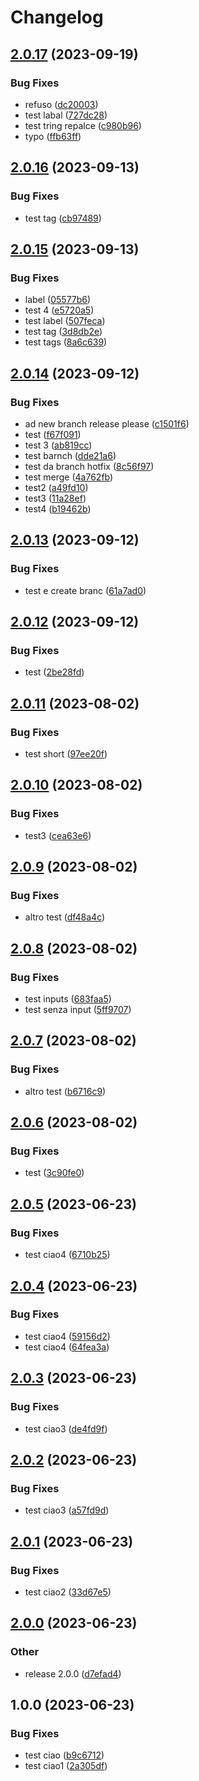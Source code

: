 # Changelog

## [2.0.17](https://github.com/massimo-salidu-acn/hellowrd-gitaction/compare/v2.0.16...v2.0.17) (2023-09-19)


### Bug Fixes

* refuso ([dc20003](https://github.com/massimo-salidu-acn/hellowrd-gitaction/commit/dc20003daca0410b60208092ec6ade9386d8987a))
* test labal ([727dc28](https://github.com/massimo-salidu-acn/hellowrd-gitaction/commit/727dc284380626c5bb8e42db84a6858c287731a6))
* test tring repalce ([c980b96](https://github.com/massimo-salidu-acn/hellowrd-gitaction/commit/c980b9697363188ad2f7a65aedb5d32970406f9c))
* typo ([ffb63ff](https://github.com/massimo-salidu-acn/hellowrd-gitaction/commit/ffb63fffb95e252b5197968eaf3f9c568ece18d9))

## [2.0.16](https://github.com/massimo-salidu-acn/hellowrd-gitaction/compare/v2.0.15...v2.0.16) (2023-09-13)


### Bug Fixes

* test tag ([cb97489](https://github.com/massimo-salidu-acn/hellowrd-gitaction/commit/cb97489fc8512d265759b31d3fc1b4abb063bb16))

## [2.0.15](https://github.com/massimo-salidu-acn/hellowrd-gitaction/compare/v2.0.14...v2.0.15) (2023-09-13)


### Bug Fixes

* label ([05577b6](https://github.com/massimo-salidu-acn/hellowrd-gitaction/commit/05577b626cfe16019dda985381e16090a6a004e0))
* test 4 ([e5720a5](https://github.com/massimo-salidu-acn/hellowrd-gitaction/commit/e5720a53453a9f8d3bc09c3e34c9b451c3995d32))
* test label ([507feca](https://github.com/massimo-salidu-acn/hellowrd-gitaction/commit/507feca2e9e2a31feea71feffa8c53d5e806708a))
* test tag ([3d8db2e](https://github.com/massimo-salidu-acn/hellowrd-gitaction/commit/3d8db2ec53d691f979c6a819d5b7ad5a36e1354a))
* test tags ([8a6c639](https://github.com/massimo-salidu-acn/hellowrd-gitaction/commit/8a6c6393be830c8273d3ef2c3a41af79ad3e559c))

## [2.0.14](https://github.com/massimo-salidu-acn/hellowrd-gitaction/compare/v2.0.13...v2.0.14) (2023-09-12)


### Bug Fixes

* ad new branch release please ([c1501f6](https://github.com/massimo-salidu-acn/hellowrd-gitaction/commit/c1501f6b33681bc6fbfdce2c67c69f1b2d610a47))
* test ([f67f091](https://github.com/massimo-salidu-acn/hellowrd-gitaction/commit/f67f091a7b2a7c3f507976d54d19cc38901cd50d))
* test 3 ([ab819cc](https://github.com/massimo-salidu-acn/hellowrd-gitaction/commit/ab819cc7f21e1965f6332ba13f5f6b5dbce10298))
* test barnch ([dde21a6](https://github.com/massimo-salidu-acn/hellowrd-gitaction/commit/dde21a6b2b464ef84b1acb94a6ff6b2bdfea6e0a))
* test da branch hotfix ([8c56f97](https://github.com/massimo-salidu-acn/hellowrd-gitaction/commit/8c56f974b10ba010a8d3f2654e7de4da64342614))
* test merge ([4a762fb](https://github.com/massimo-salidu-acn/hellowrd-gitaction/commit/4a762fb1fd15051a494903fdafc776ceb53c3024))
* test2 ([a49fd10](https://github.com/massimo-salidu-acn/hellowrd-gitaction/commit/a49fd10039256bb058e2bed5e3dd6e75ff31f5e3))
* test3 ([11a28ef](https://github.com/massimo-salidu-acn/hellowrd-gitaction/commit/11a28efb9767b8e68c4c4e46caf76484be20702a))
* test4 ([b19462b](https://github.com/massimo-salidu-acn/hellowrd-gitaction/commit/b19462bab9a7fb2ef4b310286154c86d8abb0f18))

## [2.0.13](https://github.com/massimo-salidu-acn/hellowrd-gitaction/compare/v2.0.12...v2.0.13) (2023-09-12)


### Bug Fixes

* test e create branc ([61a7ad0](https://github.com/massimo-salidu-acn/hellowrd-gitaction/commit/61a7ad030942e6358e35b0f762d53fa2c2f65da3))

## [2.0.12](https://github.com/massimo-salidu-acn/hellowrd-gitaction/compare/v2.0.11...v2.0.12) (2023-09-12)


### Bug Fixes

* test ([2be28fd](https://github.com/massimo-salidu-acn/hellowrd-gitaction/commit/2be28fdc34cf9ede7ee0eb94b696f4c2a2b5d147))

## [2.0.11](https://github.com/massimo-salidu-acn/hellowrd-gitaction/compare/v2.0.10...v2.0.11) (2023-08-02)


### Bug Fixes

* test short ([97ee20f](https://github.com/massimo-salidu-acn/hellowrd-gitaction/commit/97ee20f38840b2431024b88833fd1f0addb8cde7))

## [2.0.10](https://github.com/massimo-salidu-acn/hellowrd-gitaction/compare/v2.0.9...v2.0.10) (2023-08-02)


### Bug Fixes

* test3 ([cea63e6](https://github.com/massimo-salidu-acn/hellowrd-gitaction/commit/cea63e6de7a28f03a437cafbae45a25ed2397466))

## [2.0.9](https://github.com/massimo-salidu-acn/hellowrd-gitaction/compare/v2.0.8...v2.0.9) (2023-08-02)


### Bug Fixes

* altro test ([df48a4c](https://github.com/massimo-salidu-acn/hellowrd-gitaction/commit/df48a4caa07692747a0dec99b12056931cce9499))

## [2.0.8](https://github.com/massimo-salidu-acn/hellowrd-gitaction/compare/v2.0.7...v2.0.8) (2023-08-02)


### Bug Fixes

* test inputs ([683faa5](https://github.com/massimo-salidu-acn/hellowrd-gitaction/commit/683faa5c346eddd6fbb9bc90251a94c98f8442a4))
* test senza input ([5ff9707](https://github.com/massimo-salidu-acn/hellowrd-gitaction/commit/5ff97071fe117912177e411a990932fb8e9e7d2d))

## [2.0.7](https://github.com/massimo-salidu-acn/hellowrd-gitaction/compare/v2.0.6...v2.0.7) (2023-08-02)


### Bug Fixes

* altro test ([b6716c9](https://github.com/massimo-salidu-acn/hellowrd-gitaction/commit/b6716c956d45de74beb0cad600e3ccafab05f4bc))

## [2.0.6](https://github.com/massimo-salidu-acn/hellowrd-gitaction/compare/v2.0.5...v2.0.6) (2023-08-02)


### Bug Fixes

* test ([3c90fe0](https://github.com/massimo-salidu-acn/hellowrd-gitaction/commit/3c90fe0336af6f2410e28b9b1e191161ac83fae3))

## [2.0.5](https://github.com/massimo-salidu-acn/hellowrd-gitaction/compare/v2.0.4...v2.0.5) (2023-06-23)


### Bug Fixes

* test ciao4 ([6710b25](https://github.com/massimo-salidu-acn/hellowrd-gitaction/commit/6710b257f73231513b6c8b4d8129eba1ecefa04c))

## [2.0.4](https://github.com/massimo-salidu-acn/hellowrd-gitaction/compare/v2.0.3...v2.0.4) (2023-06-23)


### Bug Fixes

* test ciao4 ([59156d2](https://github.com/massimo-salidu-acn/hellowrd-gitaction/commit/59156d2de8d7ea39a27acdcd36397bcdf95d927e))
* test ciao4 ([64fea3a](https://github.com/massimo-salidu-acn/hellowrd-gitaction/commit/64fea3ab607e34d293973fc8ae825bcd1663784c))

## [2.0.3](https://github.com/massimo-salidu-acn/hellowrd-gitaction/compare/v2.0.2...v2.0.3) (2023-06-23)


### Bug Fixes

* test ciao3 ([de4fd9f](https://github.com/massimo-salidu-acn/hellowrd-gitaction/commit/de4fd9f9b8b0d3575bba5ce30d7172b4ab093ad4))

## [2.0.2](https://github.com/massimo-salidu-acn/hellowrd-gitaction/compare/v2.0.1...v2.0.2) (2023-06-23)


### Bug Fixes

* test ciao3 ([a57fd9d](https://github.com/massimo-salidu-acn/hellowrd-gitaction/commit/a57fd9ddd1bfbac8e912975dbf568080fb7a9b14))

## [2.0.1](https://github.com/massimo-salidu-acn/hellowrd-gitaction/compare/v2.0.0...v2.0.1) (2023-06-23)


### Bug Fixes

* test ciao2 ([33d67e5](https://github.com/massimo-salidu-acn/hellowrd-gitaction/commit/33d67e52d2638993d2f6dc6f76536ce352394f90))

## [2.0.0](https://github.com/massimo-salidu-acn/hellowrd-gitaction/compare/v1.0.0...v2.0.0) (2023-06-23)


### Other

* release 2.0.0 ([d7efad4](https://github.com/massimo-salidu-acn/hellowrd-gitaction/commit/d7efad474bdfd9964401d5bf100578e3961c8078))

## 1.0.0 (2023-06-23)


### Bug Fixes

* test ciao ([b9c6712](https://github.com/massimo-salidu-acn/hellowrd-gitaction/commit/b9c671270955abc7221d8576ec0abe8583123167))
* test ciao1 ([2a305df](https://github.com/massimo-salidu-acn/hellowrd-gitaction/commit/2a305dfc2db146bfc1ce3f75b04d2d8bf748faaf))
